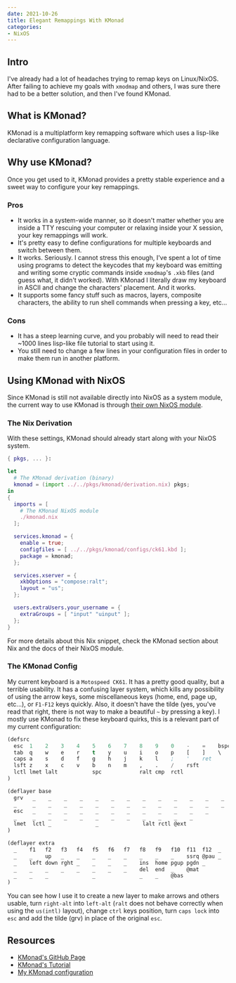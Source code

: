 ```yaml
---
date: 2021-10-26
title: Elegant Remappings With KMonad
categories:
- NixOS
---
```


## Intro
I've already had a lot of headaches trying to remap keys on Linux/NixOS. After
failing to achieve my goals with `xmodmap` and others, I was sure there had to
be a better solution, and then I've found KMonad.

## What is KMonad?
KMonad is a multiplatform key remapping software which uses a lisp-like
declarative configuration language.

## Why use KMonad?
Once you get used to it, KMonad provides a pretty stable experience and a sweet
way to configure your key remappings.

### Pros
- It works in a system-wide manner, so it doesn't matter whether you are inside
  a TTY rescuing your computer or relaxing inside your X session, your
  key remappings will work.
- It's pretty easy to define configurations for multiple keyboards and switch
  between them.
- It works. Seriously. I cannot stress this enough, I've spent a lot of time
  using programs to detect the keycodes that my keyboard was emitting and
  writing some cryptic commands inside `xmodmap`'s `.xkb` files (and guess what,
  it didn't worked). With KMonad I literally draw my keyboard in ASCII
  and change the characters' placement. And it works.
- It supports some fancy stuff such as macros, layers, composite characters, the
  ability to run shell commands when pressing a key, etc...

### Cons
- It has a steep learning curve, and you probably will need to read their ~1000
  lines lisp-like file tutorial to start using it.
- You still need to change a few lines in your configuration files in order to
  make them run in another platform.

## Using KMonad with NixOS
Since KMonad is still not available directly into NixOS as a system module, the
current way to use KMonad is through [their own NixOS module](https://github.com/kmonad/kmonad/blob/master/doc/installation.md#nixos).

### The Nix Derivation
With these settings, KMonad should already start along with your NixOS system.

```nix
{ pkgs, ... }:

let
  # The KMonad derivation (binary)
  kmonad = (import ../../pkgs/kmonad/derivation.nix) pkgs;
in
{
  imports = [
    # The KMonad NixOS module
    ./kmonad.nix
  ];

  services.kmonad = {
    enable = true;
    configfiles = [ ../../pkgs/kmonad/configs/ck61.kbd ];
    package = kmonad;
  };

  services.xserver = {
    xkbOptions = "compose:ralt";
    layout = "us";
  };

  users.extraUsers.your_username = {
    extraGroups = [ "input" "uinput" ];
  };
}
```

For more details about this Nix snippet, check the KMonad section about Nix and
the docs of their NixOS module.

### The KMonad Config
My current keyboard is a `Motospeed CK61`. It has a pretty good quality, but a
terrible usability. It has a confusing layer system, which kills any possibility
of using the arrow keys, some miscellaneous keys (home, end, page up, etc...),
or `F1-F12` keys quickly. Also, it doesn't have the tilde (yes, you've read that
right, there is not way to make a beautiful `~` by pressing a key). I mostly use
KMonad to fix these keyboard quirks, this is a relevant part of my current configuration:

```lisp
(defsrc
  esc  1    2    3    4    5    6    7    8    9    0    -    =    bspc
  tab  q    w    e    r    t    y    u    i    o    p    [    ]    \
  caps a    s    d    f    g    h    j    k    l    ;    '    ret
  lsft z    x    c    v    b    n    m    ,    .    /    rsft
  lctl lmet lalt           spc            ralt cmp  rctl
)

(deflayer base
  grv   _    _    _    _    _    _    _    _    _    _    _    _    _
  _     _    _    _    _    _    _    _    _    _    _    _    _    _
  esc   _    _    _    _    _    _    _    _    _    _    _    _
  _     _    _    _    _    _    _    _    _    _    _    _
  lmet  lctl _              _              lalt rctl @ext
)

(deflayer extra
  _    f1   f2   f3   f4   f5   f6   f7   f8   f9   f10  f11  f12  _
  _    _    up   _    _    _    _    _    _    _    _    ssrq @pau _
  _    left down rght _    _    _    _    ins  home pgup pgdn _
  _    _    _    _    _    _    _    _    del  end  _    @mat
  _    _    _              _              _    _    @bas
)
```

You can see how I use it to create a new layer to make arrows and others usable,
turn `right-alt` into `left-alt` (`ralt` does not behave correctly when using
the `us(intl)` layout), change `ctrl` keys position, turn `caps lock` into `esc`
and add the tilde (grv) in place of the original `esc`.

## Resources
- [KMonad's GitHub Page](https://github.com/kmonad/kmonad)
- [KMonad's Tutorial](https://github.com/kmonad/kmonad/blob/master/keymap/tutorial.kbd)
- [My KMonad configuration](https://github.com/arcticlimer/dotfiles/blob/nixos/pkgs/kmonad/configs/ck61.kbd)

